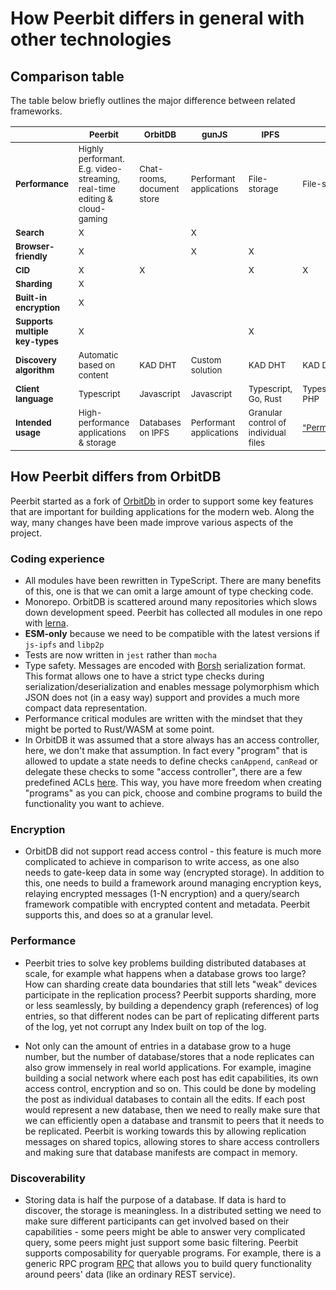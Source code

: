 
# How Peerbit differs in general with other technologies
## Comparison table
The table below briefly outlines the major difference between related frameworks.

||<sub>Peerbit</sub>|<sub>OrbitDB</sub>|<sub>gunJS</sub>|<sub>IPFS</sub>|<sub>Arweave</sub>|
| ------------ | ------------ | ------------ | ------------ | ------------ | ------------ |
|<sub>**Performance**</sub>|<sub>Highly performant. E.g. video-streaming, real-time editing & cloud-gaming</sub>|<sub>Chat-rooms, document store</sub>|<sub>Performant applications</sub>|<sub>File-storage</sub>|<sub>File-storage</sub>|
|<sub>**Search**</sub>|<sub>X</sub>|   |<sub>X</sub>|   |   |
|<sub>**Browser-friendly**</sub>|<sub>X</sub>|   |<sub>X</sub>|<sub>X</sub>|   |
|<sub>**CID**</sub>|<sub>X</sub>|<sub>X</sub>|   |<sub>X</sub>|<sub>X</sub>|
|<sub>**Sharding**</sub>|<sub>X</sub>|   |   |   |   |
|<sub>**Built-in encryption**</sub>|<sub>X</sub>|   |   |   |   |
|<sub>**Supports multiple key-types**</sub>|<sub>X</sub>|   |   |<sub>X</sub>|   |
|<sub>**Discovery algorithm**</sub>|<sub>Automatic based on content</sub>|<sub>KAD DHT</sub>|<sub>Custom solution</sub>|<sub>KAD DHT</sub>|<sub>KAD DHT</sub>|
|<sub>**Client language**</sub>|<sub>Typescript</sub>|<sub>Javascript</sub>|<sub>Javascript</sub>|<sub>Typescript, Go, Rust</sub>|<sub>Typescript/Javascript, PHP</sub>|
|<sub>**Intended usage**</sub>|<sub>High-performance applications & storage|<sub>Databases on IPFS</sub>|<sub>Performant applications</sub>|<sub>Granular control of individual files</sub>|<sub>["Permanent"](https://akord.com/learn/how-can-we-store-data-for-200-years) storage</sub>|


## How Peerbit differs from OrbitDB
 
Peerbit started as a fork of [OrbitDb](https://github.com/orbitdb/orbitdb) in order to support some key features that are important for building applications for the modern web. Along the way, many changes have been made improve various aspects of the project.
 
 
### Coding experience
- All modules have been rewritten in TypeScript. There are many benefits of this, one is that we can omit a large amount of type checking code.
- Monorepo. OrbitDB is scattered around many repositories which slows down development speed. Peerbit has collected all modules in one repo with [lerna](https://github.com/lerna/lerna).
- **ESM-only** because we need to be compatible with the latest versions if `js-ipfs` and `libp2p`
- Tests are now written in `jest` rather than `mocha`
- Type safety. Messages are encoded with [Borsh](https://github.com/near/borsh) serialization format. This format allows one to have a strict type checks during serialization/deserialization and enables message polymorphism which JSON does not (in a easy way) support and provides a much more compact data representation.
- Performance critical modules are written with the mindset that they might be ported to Rust/WASM at some point.
- In OrbitDB it was assumed that a store always has an access controller, here, we don't make that assumption. In fact every "program" that is allowed to update a state needs to define checks ```canAppend```, ```canRead``` or delegate these checks to some "access controller", there are a few predefined ACLs [here](../packages/programs/acl). This way, you have more freedom when creating "programs" as you can pick, choose and combine programs to build the functionality you want to achieve. 
  
### Encryption
- OrbitDB did not support read access control - this feature is much more complicated to achieve in comparison to write access, as one also needs to gate-keep data in some way (encrypted storage). In addition to this, one needs to build a framework around managing encryption keys, relaying encrypted messages (1-N encryption) and a query/search framework compatible with encrypted content and metadata. Peerbit supports this, and does so at a granular level.
 
### Performance
- Peerbit tries to solve key problems building distributed databases at scale, for example what happens when a database grows too large? How can sharding create data boundaries that still lets "weak" devices participate in the replication process? Peerbit supports sharding, more or less seamlessly, by building a dependency graph (references) of log entries, so that different nodes can be part of replicating different parts of the log, yet not corrupt any Index built on top of the log.
 
- Not only can the amount of entries in a database grow to a huge number, but the number of database/stores that a node replicates can also grow immensely in real world applications. For example, imagine building a social network where each post has edit capabilities, its own access control, encryption and so on. This could be done by modeling the post as individual databases to contain all the edits. If each post would represent a new database, then we need to really make sure that we can efficiently open a database and transmit to peers that it needs to be replicated. Peerbit is working towards this by allowing replication messages on shared topics, allowing stores to share access controllers and making sure that database manifests are compact in memory.
 
 
### Discoverability
- Storing data is half the purpose of a database. If data is hard to discover, the storage is meaningless. In a distributed setting we need to make sure different participants can get involved based on their capabilities - some peers might be able to answer very complicated query, some peers might just support some basic filtering. Peerbit supports composability for queryable programs. For example, there is a generic RPC program [RPC](../packages/programs/discovery/any-search/) that allows you to build query functionality around peers' data (like an ordinary REST service).
 

 

